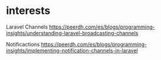 # interests

Laravel Channels
https://peerdh.com/es/blogs/programming-insights/understanding-laravel-broadcasting-channels

Notificactions
https://peerdh.com/es/blogs/programming-insights/implementing-notification-channels-in-laravel
